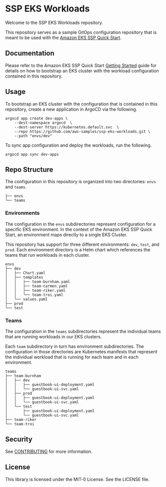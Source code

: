 # SSP EKS Workloads

Welcome to the SSP EKS Workloads repository.

This repository serves as a sample GitOps configuration repository that is meant to be used with the [Amazon EKS SSP Quick Start](https://github.com/aws-quickstart/quickstart-ssp-amazon-eks).

## Documentation  

Please refer to the Amazon EKS SSP Quick Start [Getting Started](https://aws-quickstart.github.io/quickstart-ssp-amazon-eks/getting-started/) guide for details on how to bootstrap an EKS cluster with the workload configuration contained in this repository.

## Usage 

To bootstrap an EKS cluster with the configuration that is contained in this repository, create a new application in ArgoCD via the following.

```
argocd app create dev-apps \
    --dest-namespace argocd  \
    --dest-server https://kubernetes.default.svc  \
    --repo https://github.com/aws-samples/ssp-eks-workloads.git \
    --path "envs/dev"
```

To sync app configuration and deploy the workloads, run the following.

```
argocd app sync dev-apps 
```

## Repo Structure 

The configuration in this repository is organized into two directories: `envs` and `teams`. 

```
├── envs
└── teams
```

### Environments

The configuration in the `envs` subdirectories represent configuration for a specific EKS environment. In the context of the Amazon EKS SSP Quick Start, an environment maps directly to a single EKS Cluster. 

This repository has support for three different environments: `dev`, `test`, and `prod`. Each environment directory is a Helm chart which references the teams that run workloads in each cluster.

```
envs
├── dev
│   ├── Chart.yaml
│   ├── templates
│   │   ├── team-burnham.yaml
│   │   ├── team-carmen.yaml
│   │   ├── team-riker.yaml
│   │   └── team-troi.yaml
│   └── values.yaml
├── prod
└── test
```

### Teams

The configuration in the `teams` subdirectories represent the individual teams that are running workloads in our EKS clusters. 

Each `team` subdirectory in turn has environment subdirectories. The configuration in those directories are Kubernetes manifests that represent the individual workload that is running for each team and in each environment. 

```
teams
├── team-burnham
│   ├── dev
│   │   ├── guestbook-ui-deployment.yaml
│   │   └── guestbook-ui-svc.yaml
│   ├── prod
│   │   ├── guestbook-ui-deployment.yaml
│   │   └── guestbook-ui-svc.yaml
│   └── test
│       ├── guestbook-ui-deployment.yaml
│       └── guestbook-ui-svc.yaml
├── team-riker
└── team-troi
```
## Security

See [CONTRIBUTING](CONTRIBUTING.md#security-issue-notifications) for more information.

## License

This library is licensed under the MIT-0 License. See the LICENSE file.

